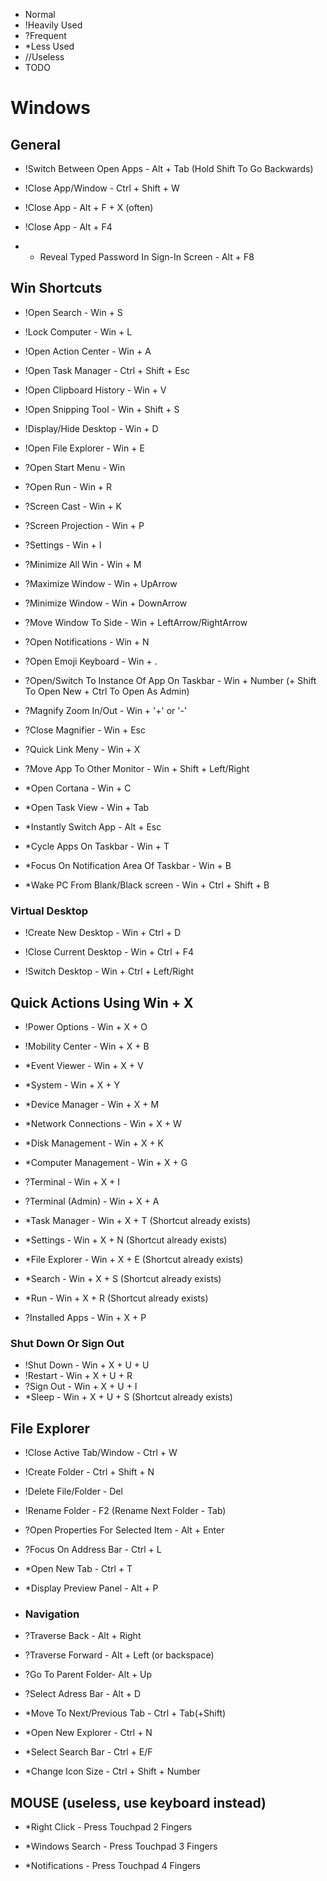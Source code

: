 * Normal
* !Heavily Used
* ?Frequent
* *Less Used
* //Useless
* TODO

# Windows

## General

* !Switch Between Open Apps - Alt + Tab (Hold Shift To Go Backwards)

* !Close App/Window - Ctrl + Shift + W
* !Close App - Alt + F + X (often)
* !Close App - Alt + F4

* * Reveal Typed Password In Sign-In Screen - Alt + F8

## Win Shortcuts

* !Open Search - Win + S

* !Lock Computer - Win + L

* !Open Action Center - Win + A

* !Open Task Manager - Ctrl + Shift + Esc

* !Open Clipboard History - Win + V

* !Open Snipping Tool - Win + Shift + S

* !Display/Hide Desktop - Win + D

* !Open File Explorer - Win + E

* ?Open Start Menu - Win

* ?Open Run - Win + R

* ?Screen Cast - Win + K

* ?Screen Projection - Win + P

* ?Settings - Win + I

* ?Minimize All Win - Win + M

* ?Maximize Window - Win + UpArrow
* ?Minimize Window - Win + DownArrow
* ?Move Window To Side - Win + LeftArrow/RightArrow

* ?Open Notifications - Win + N

* ?Open Emoji Keyboard - Win + .

* ?Open/Switch To Instance Of App On Taskbar - Win + Number (+ Shift To Open New + Ctrl To Open As Admin)

* ?Magnify Zoom In/Out - Win + '+' or '-'
* ?Close Magnifier - Win + Esc

* ?Quick Link Meny - Win + X

* ?Move App To Other Monitor - Win + Shift + Left/Right

* *Open Cortana - Win + C

* *Open Task View - Win + Tab

* *Instantly Switch App - Alt + Esc

* *Cycle Apps On Taskbar - Win + T

* *Focus On Notification Area Of Taskbar - Win + B

* *Wake PC From Blank/Black screen - Win + Ctrl + Shift + B

### Virtual Desktop

* !Create New Desktop - Win + Ctrl + D

* !Close Current Desktop - Win + Ctrl + F4

* !Switch Desktop - Win + Ctrl + Left/Right

## Quick Actions Using Win + X

* !Power Options - Win + X + O

* !Mobility Center - Win + X + B

* *Event Viewer - Win + X + V
* *System - Win + X + Y
* *Device Manager - Win + X + M
* *Network Connections - Win + X + W
* *Disk Management - Win + X + K
* *Computer Management - Win + X + G
* ?Terminal - Win + X + I
* ?Terminal (Admin) - Win + X + A
* *Task Manager - Win + X + T (Shortcut already exists)
* *Settings - Win + X + N (Shortcut already exists)
* *File Explorer - Win + X + E (Shortcut already exists)
* *Search - Win + X + S (Shortcut already exists)
* *Run - Win + X + R (Shortcut already exists)
* ?Installed Apps - Win + X + P

### Shut Down Or Sign Out

* !Shut Down - Win + X + U + U
* !Restart   - Win + X + U + R
* ?Sign Out  - Win + X + U + I
* *Sleep     - Win + X + U + S (Shortcut already exists)

## File Explorer

* !Close Active Tab/Window - Ctrl + W

* !Create Folder - Ctrl + Shift + N

* !Delete File/Folder - Del

* !Rename Folder - F2 (Rename Next Folder - Tab)

* ?Open Properties For Selected Item - Alt + Enter

* ?Focus On Address Bar - Ctrl + L

* *Open New Tab - Ctrl + T

* *Display Preview Panel - Alt + P

* ### Navigation

* ?Traverse Back - Alt + Right

* ?Traverse Forward - Alt + Left (or backspace)

* ?Go To Parent Folder- Alt + Up

* ?Select Adress Bar - Alt + D 

* *Move To Next/Previous Tab - Ctrl + Tab(+Shift)

* *Open New Explorer - Ctrl + N

* *Select Search Bar - Ctrl + E/F

* *Change Icon Size - Ctrl + Shift + Number

## MOUSE (useless, use keyboard instead)

* *Right Click - Press Touchpad 2 Fingers

* *Windows Search - Press Touchpad 3 Fingers

* *Notifications - Press Touchpad 4 Fingers